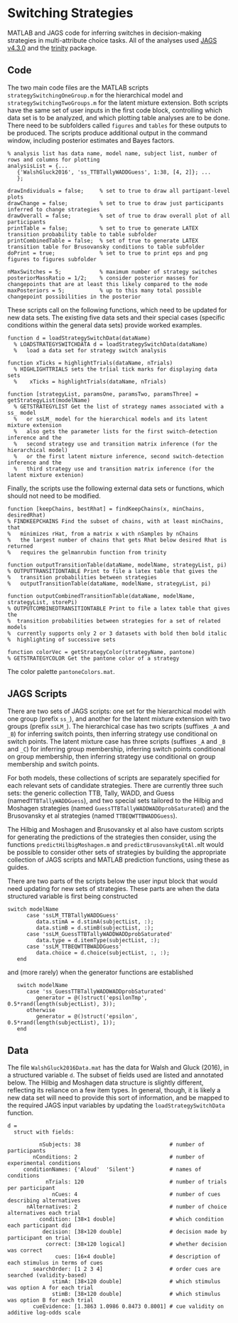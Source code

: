 # Switching Strategies

MATLAB and JAGS code for inferring switches in decision-making strategies in multi-attribute choice tasks. All of the analyses used [JAGS v4.3.0](http://mcmc-jags.sourceforge.net/) and the [trinity](https://github.com/joachimvandekerckhove/trinity) package. 

## Code

The two main code files are the MATLAB scripts `strategySwitchingOneGroup.m` for the hierarchical model and `strategySwitchingTwoGroups.m` for the latent mixture extension. Both scripts have the same set of user inputs in the first code block, controlling which data set is to be analyzed, and which plotting table analyses are to be done. There need to be subfolders called `figures` and `tables` for these outputs to be produced. The scripts produce additional output in the command window, including posterior estimates and Bayes factors.

```
% analysis list has data name, model name, subject list, number of rows and columns for plotting
analysisList = {...
   {'WalshGluck2016', 'ss_TTBTallyWADDGuess', 1:38, [4, 2]}; ...
   };

drawIndividuals = false;     % set to true to draw all partipant-level plots
drawChange = false;          % set to true to draw just participants inferred to change strategies
drawOverall = false;         % set of true to draw overall plot of all participants
printTable = false;          % set to true to generate LATEX transition probability table to table subfolder
printCombinedTable = false;  % set of true to generate LATEX transition table for Brusovansky conditions to table subfolder
doPrint = true;              % set to true to print eps and png figures to figures subfolder  
 
nMaxSwitches = 5;            % maximum number of strategy switches
posteriorMassRatio = 1/2;    % consider posterior masses for changepoints that are at least this likely compared to the mode
maxPosteriors = 5;           % up to this many total possible changepoint possibilities in the posterior

```

These scripts call on the following functions, which need to be updated for new data sets. The existing five data sets and their special cases (specific conditions within the general data sets) provide worked examples.

```
function d = loadStrategySwitchData(dataName)
  % LOADSTRATEGYSWITCHDATA d = loadStrategySwitchData(dataName)
  %   load a data set for strategy switch analysis
```

```
function xTicks = highlightTrials(dataName, nTrials)
  % HIGHLIGHTTRIALS sets the tr[ial tick marks for displaying data sets
  %    xTicks = highlightTrials(dataName, nTrials)
```

```
function [strategyList, paramsOne, paramsTwo, paramsThree] = getStrategyList(modelName)
  % GETSTRATEGYLIST Get the list of strategy names associated with a ss_ model
  %   or ssLM_ model for the hierarchical models and its latent mixture extension
  %   also gets the parameter lists for the first switch-detection inference and the
  %   second strategy use and transition matrix inference (for the hierarchical model)
  %   or the first latent mixture inference, second switch-detection inference and the
  %   third strategy use and transition matrix inference (for the latent mixture extenion)
```

Finally, the scripts use the following external data sets or functions, which should not need to be modified.

```
function [keepChains, bestRhat] = findKeepChains(x, minChains, desiredRhat)
% FINDKEEPCHAINS Find the subset of chains, with at least minChains, that
%   minimizes rHat, from a matrix x with nSamples by nChains
%   the largest number of chains that gets Rhat below desired Rhat is returned
%   requires the gelmanrubin function from trinity
```

```
function outputTransitionTable(dataName, modelName, strategyList, pi)
% OUTPUTTRANSITIONTABLE Print to file a latex table that gives the
%   transition probabilities between strategies
%   outputTransitionTable(dataName, modelName, strategyList, pi)
```

```
function outputCombinedTransitionTable(dataName, modelName, strategyList, storePi)
% OUTPUTCOMBINEDTRANSITIONTABLE Print to file a latex table that gives the
%  transition probabilities between strategies for a set of related models
%  currently supports only 2 or 3 datasets with bold then bold italic
%  highlighting of successive sets
```

```function colorVec = getStrategyColor(strategyName, pantone)
function colorVec = getStrategyColor(strategyName, pantone)
% GETSTRATEGYCOLOR Get the pantone color of a strategy
```

The color palette `pantoneColors.mat`.

## JAGS Scripts

There are two sets of JAGS scripts: one set for the hierarchical model with one group (prefix `ss_`), and another for the latent mixture extension with two groups (prefix `ssLM_`). The hierarchical case has two scripts (suffixes `_A` and `_B`) for inferring switch points, then inferring strategy use conditional on switch points. The latent mixture case has three scripts  (suffixes `_A` and `_B` and `_C`) for inferring group membership, inferring switch points conditional on group membership, then inferring strategy use conditional on group membership and switch points.

For both models, these collections of scripts are separately specified for each relevant sets of candidate strategies. There are currently three such sets: the generic collection TTB, Tally, WADD, and Guess (named`TTBTallyWADDGuess`), and two special sets tailored to the Hilbig and Moshagen strategies (named `GuessTTBTallyWADDWADDprobSaturated`) and the Brusovansky et al strategies (named `TTBEQWTTBWADDGuess`). 

The  Hilbig and Moshagen and Brusovansky et al  also have custom scripts for generating the predictions of the strategies then consider, using the functions `predictHilbigMoshagen.m` and `predictBrusovanskyEtAl.m`It would be possible to consider other sets of strategies by building the appropriate collection of JAGS scripts and MATLAB prediction functions, using these as guides.

There are two parts of the scripts below the user input block that would need updating for new sets of strategies. These parts are when the data structured variable is first being constructed

```
switch modelName
      case 'ssLM_TTBTallyWADDGuess'
         data.stimA = d.stimA(subjectList, :);
         data.stimB = d.stimB(subjectList, :);
      case 'ssLM_GuessTTBTallyWADDWADDprobSaturated'
         data.type = d.itemType(subjectList, :);
      case 'ssLM_TTBEQWTTBWADDGuess'
         data.choice = d.choice(subjectList, :, :);
   end
```

and (more rarely) when the generator functions are established

``` % generator for initialization
   switch modelName
      case 'ss_GuessTTBTallyWADDWADDprobSaturated'
         generator = @()struct('epsilonTmp', 0.5*rand(length(subjectList), 3));
      otherwise
         generator = @()struct('epsilon', 0.5*rand(length(subjectList), 1));
   end
```

## Data

The file `WalshGluck2016Data.mat` has the data for Walsh and Gluck (2016), in a structured variable `d`. The subset of fields used are listed and annotated below. The Hilbig and Moshagen data structure is slightly different, reflecting its reliance on a few item types. In general, though, it is likely a new data set will need to provide this sort of information, and be mapped to the required JAGS input variables by updating the `loadStrategySwitchData` function.
```
d = 
  struct with fields:

          nSubjects: 38                            # number of participants
        nConditions: 2                             # number of experimental conditions		
     conditionNames: {'Aloud'  'Silent'}           # names of conditions
            nTrials: 120                           # number of trials per participant
              nCues: 4                             # number of cues describing alternatives
      nAlternatives: 2                             # number of choice alternatives each trial
          condition: [38×1 double]                 # which condition each participant did
           decision: [38×120 double]               # decision made by participant on trial
            correct: [38×120 logical]              # whether decision was correct
               cues: [16×4 double]                 # description of each stimulus in terms of cues
        searchOrder: [1 2 3 4]                     # order cues are searched (validity-based)
              stimA: [38×120 double]               # which stimulus was option A for each trial
              stimB: [38×120 double]               # which stimulus was option B for each trial
        cueEvidence: [1.3863 1.0986 0.8473 0.8001] # cue validity on additive log-odds scale

```
